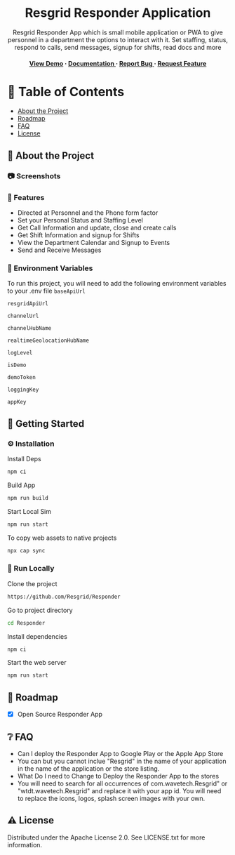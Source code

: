 <div align='center'>

<h1>Resgrid Responder Application</h1>
<p>Resgrid Responder App which is small mobile application or PWA to give personnel in a department the options to interact with it. Set staffing, status, respond to calls, send messages, signup for shifts, read docs and more</p>



<h4> <a href=h>View Demo</a> <span> · </span> <a href="https://github.com/Resgrid/Responder/blob/master/README.md"> Documentation </a> <span> · </span> <a href="https://github.com/Resgrid/Responder/issues"> Report Bug </a> <span> · </span> <a href="https://github.com/Resgrid/Responder/issues"> Request Feature </a> </h4>


</div>

# :notebook_with_decorative_cover: Table of Contents

- [About the Project](#star2-about-the-project)
- [Roadmap](#compass-roadmap)
- [FAQ](#grey_question-faq)
- [License](#warning-license)


## :star2: About the Project

### :camera: Screenshots




### :dart: Features
- Directed at Personnel and the Phone form factor
- Set your Personal Status and Staffing Level
- Get Call Information and update, close and create calls
- Get Shift Information and signup for Shifts
- View the Department Calendar and Signup to Events
- Send and Receive Messages


### :key: Environment Variables
To run this project, you will need to add the following environment variables to your .env file
`baseApiUrl`

`resgridApiUrl`

`channelUrl`

`channelHubName`

`realtimeGeolocationHubName`

`logLevel`

`isDemo`

`demoToken`

`loggingKey`

`appKey`



## :toolbox: Getting Started

### :gear: Installation

Install Deps
```bash
npm ci
```
Build App
```bash
npm run build
```
Start Local Sim
```bash
npm run start
```
To copy web assets to native projects
```bash
npx cap sync
```


### :running: Run Locally

Clone the project

```bash
https://github.com/Resgrid/Responder
```
Go to project directory
```bash
cd Responder
```
Install dependencies
```bash
npm ci
```
Start the web server
```bash
npm run start
```


## :compass: Roadmap

* [x] Open Source Responder App


## :grey_question: FAQ

- Can I deploy the Responder App to Google Play or the Apple App Store
- You can but you cannot inclue "Resgrid" in the name of your application in the name of the application or the store listing.
- What Do I need to Change to Deploy the Responder App to the stores
- You will need to search for all occurrences of com.wavetech.Resgrid" or "wtdt.wavetech.Resgrid" and replace it with your app id. You will need to replace the icons, logos, splash screen images with your own.


## :warning: License

Distributed under the Apache License 2.0. See LICENSE.txt for more information.